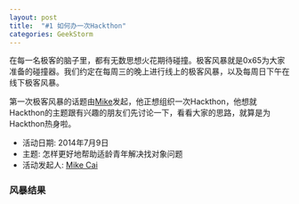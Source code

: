 ```yaml
---
layout: post
title:  "#1 如何办一次Hackthon"
categories: GeekStorm
---
```


在每一名极客的脑子里，都有无数思想火花期待碰撞。极客风暴就是0x65为大家准备的碰撞器。我们约定在每周三的晚上进行线上的极客风暴，以及每周日下午在线下极客风暴。

第一次极客风暴的话题由[Mike][Mike]发起，他正想组织一次Hackthon，他想就Hackthon的主题跟有兴趣的朋友们先讨论一下，看看大家的思路，就算是为Hackthon热身啦。

- 活动日期: 2014年7月9日
- 主题: 怎样更好地帮助适龄青年解决找对象问题
- 活动发起人: [Mike Cai][Mike]

### 风暴结果 ###

[Mike]: https://twitter.com/mikecai
[zyy]: https://twitter.com
[Guten]: https://twitter.com
[Scott]: https://twitter.com
[Ricky]: https://twitter.com/rickysu